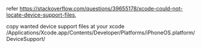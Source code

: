 refer https://stackoverflow.com/questions/39655178/xcode-could-not-locate-device-support-files, 

copy wanted device support files at your xcode /Applications/Xcode.app/Contents/Developer/Platforms/iPhoneOS.platform/DeviceSupport/
